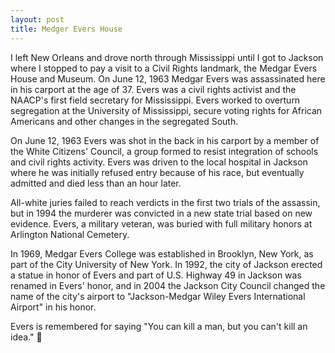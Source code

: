 ```yaml
---
layout: post
title: Medger Evers House 
---
```

I left New Orleans and drove north through Mississippi until I got to Jackson where I stopped to pay a visit to a Civil Rights landmark, the Medgar Evers House and Museum.  On June 12, 1963 Medgar Evers was assassinated here in his carport at the age of 37. Evers was a civil rights activist and the NAACP's first field secretary for Mississippi. Evers worked to overturn segregation at the University of Mississippi, secure voting rights for African Americans and other changes in the segregated South. 

On June 12, 1963 Evers was shot in the back in his carport by a member of the White Citizens' Council, a group formed to resist integration of schools and civil rights activity. Evers was driven to the local hospital in Jackson where he was initially refused entry because of his race, but eventually admitted and died less than an hour later. 

All-white juries failed to reach verdicts in the first two trials of the assassin, but in 1994 the murderer was convicted in a new state trial based on new evidence. Evers, a military veteran, was buried with full military honors at Arlington National Cemetery.

In 1969, Medgar Evers College was established in Brooklyn, New York, as part of the City University of New York. In 1992, the city of Jackson erected a statue in honor of Evers and part of U.S. Highway 49 in Jackson was renamed in Evers' honor, and in 2004 the Jackson City Council changed the name of the city's airport to "Jackson-Medgar Wiley Evers International Airport" in his honor.

Evers is remembered for saying "You can kill a man, but you can't kill an idea."
👊




